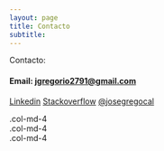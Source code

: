 ```yaml
---
layout: page
title: Contacto
subtitle: 
---
```


Contacto:
#### Email: jgregorio2791@gmail.com
[Linkedin](https://www.linkedin.com/in/josegregoriocalderon/)
[Stackoverflow](https://es.stackoverflow.com/users/1839/goyo?tab=profile)
[@josegregocal](https://twitter.com/JoseGregoCal)


<div class="container">
    <div class="row">
        <div class="col-md-4">.col-md-4</div>
        <div class="col-md-4">.col-md-4</div>
        <div class="col-md-4">.col-md-4</div>
    </div>
</div>